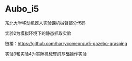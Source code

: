 # Aubo_i5
东北大学移动机器人实验课机械臂部分代码

实验2为模拟环境下的静态抓取实验

链接：https://github.com/harrycomeon/ur5-gazebo-grasping

实验3和实验4为实际机械臂的基础操作实验
